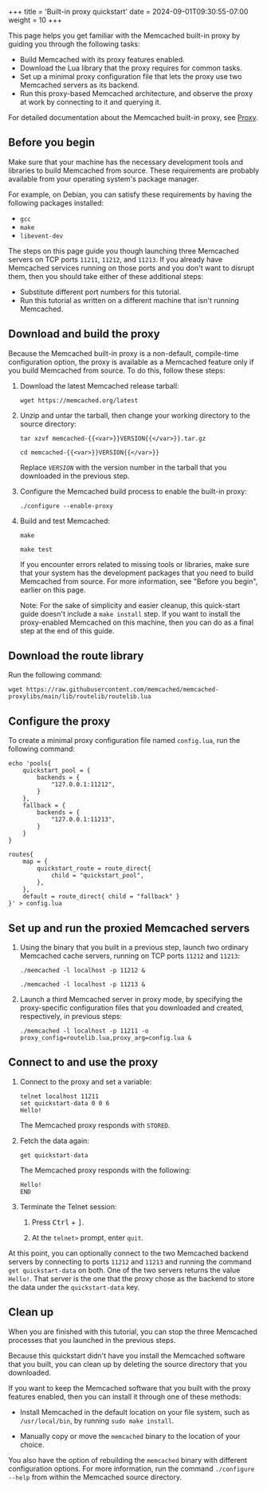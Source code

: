 +++
title = 'Built-in proxy quickstart'
date = 2024-09-01T09:30:55-07:00
weight = 10
+++

This page helps you get familiar with the Memcached built-in proxy by guiding you through the following tasks:

* Build Memcached with its proxy features enabled.
* Download the Lua library that the proxy requires for common tasks.
* Set up a minimal proxy configuration file that lets the proxy use two Memcached servers as its backend.
* Run this proxy-based Memcached architecture, and observe the proxy at work by connecting to it and querying it.

For detailed documentation about the Memcached built-in proxy, see [Proxy](({{<legacy_proxy_base_path>}})).

## Before you begin

Make sure that your machine has the necessary development tools and libraries
to build Memcached from source. These requirements are probably available from your operating system's package manager.

For example, on Debian, you can satisfy these requirements by having the following packages installed:

* `gcc`
* `make`
* `libevent-dev`

The steps on this page guide you though launching three Memcached servers on TCP ports `11211`, `11212`, and `11213`. If you already have Memcached services running on those ports and you don't want to disrupt them, then you should take either of these additional steps:

* Substitute different port numbers for this tutorial.
* Run this tutorial as written on a different machine that isn't running Memcached.

## Download and build the proxy

Because the Memcached built-in proxy is a non-default, compile-time configuration option, the proxy is available as a Memcached feature only if you build Memcached from source. To do this, follow these steps:

1. Download the latest Memcached release tarball:

    ```
    wget https://memcached.org/latest
    ```

1. Unzip and untar the tarball, then change your working directory to the source directory:

    ```posix-terminal
    tar xzvf memcached-{{<var>}}VERSION{{</var>}}.tar.gz
    
    cd memcached-{{<var>}}VERSION{{</var>}}
    ```
    
    Replace <var>`VERSION`</var> with the version number in the tarball that you downloaded in the previous step.
    
1. Configure the Memcached build process to enable the built-in proxy:

    ```
    ./configure --enable-proxy
    ```
    
1. Build and test Memcached:

    ```
    make
    
    make test
    ```
    
    If you encounter errors related to missing tools or libraries, make sure that your system has the development packages that you need to build Memcached from source. For more information, see "Before you begin", earlier on this page.

    Note: For the sake of simplicity and easier cleanup, this quick-start guide doesn't include a `make install` step. If you want to install the proxy-enabled Memcached on this machine, then you can do as a final step at the end of this guide.

## Download the route library

Run the following command:

```
wget https://raw.githubusercontent.com/memcached/memcached-proxylibs/main/lib/routelib/routelib.lua
```

## Configure the proxy
    
To create a minimal proxy configuration file named `config.lua`, run the following command:

```
echo 'pools{
    quickstart_pool = {
        backends = {
            "127.0.0.1:11212",
        }
    },
    fallback = {
        backends = {
            "127.0.0.1:11213",
        }
    }
}

routes{
    map = {
        quickstart_route = route_direct{
            child = "quickstart_pool",
        },
    },
    default = route_direct{ child = "fallback" }
}' > config.lua
```

## Set up and run the proxied Memcached servers

1. Using the binary that you built in a previous step, launch two ordinary Memcached cache servers, running on TCP ports `11212` and `11213`:

    ```
    ./memcached -l localhost -p 11212 &
    
    ./memcached -l localhost -p 11213 &
    ```
    
1. Launch a third Memcached server in proxy mode, by specifying the proxy-specific configuration files that you downloaded and created, respectively, in previous steps:

    ```
    ./memcached -l localhost -p 11211 -o proxy_config=routelib.lua,proxy_arg=config.lua &
    ```

## Connect to and use the proxy    

1. Connect to the proxy and set a variable:

    ```
    telnet localhost 11211
    set quickstart-data 0 0 6
    Hello!
    ```
    
    The Memcached proxy responds with `STORED`.
    
1. Fetch the data again:

    ```
    get quickstart-data
    ```
    
    The Memcached proxy responds with the following:
    
    ```
    Hello!
    END
    ```

1. Terminate the Telnet session:

    1. Press <kbd>Ctrl</kbd> + <kbd>]</kbd>.
    
    1. At the `telnet>` prompt, enter `quit`.

At this point, you can optionally connect to the two Memcached backend servers by connecting to ports `11212` and `11213` and running the command `get quickstart-data` on both. One of the two servers returns the value `Hello!`. That server is the one that the proxy chose as the backend to store the data under the `quickstart-data` key.

## Clean up

When you are finished with this tutorial, you can stop the three Memcached processes that you launched in the previous steps.

Because this quickstart didn't have you install the Memcached software that you built, you can clean up by deleting the source directory that you downloaded.

If you want to keep the Memcached software that you built with the proxy features enabled, then you can install it through one of these methods:

* Install Memcached in the default location on your file system, such as `/usr/local/bin`, by running `sudo make install`.

* Manually copy or move the `memcached` binary to the location of your choice.

You also have the option of rebuilding the `memcached` binary with different configuration options. For more information, run the command `./configure --help` from within the Memcached source directory.

